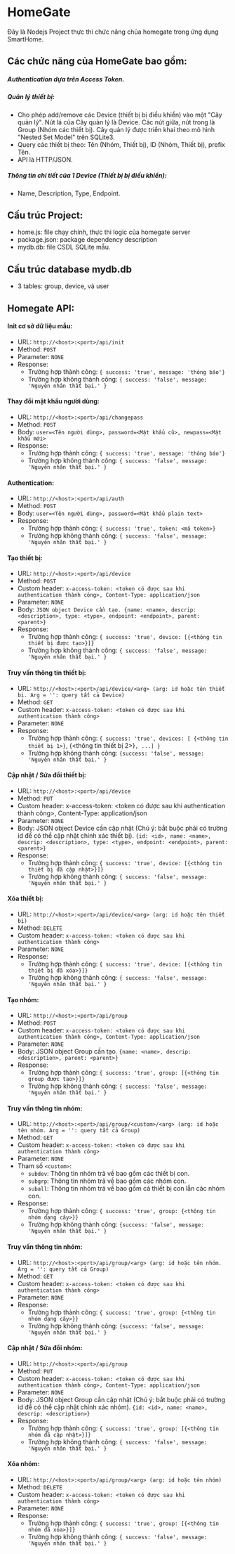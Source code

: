 # HomeGate

Đây là Nodejs Project thực thi chức năng chủa homegate trong ứng dụng SmartHome. 

## Các chức năng của HomeGate bao gồm:

##### Authentication dựa trên Access Token.
##### Quản lý thiết bị:
   * Cho phép add/remove các Device (thiết bị bị điều khiển) vào một "Cây quản lý". Nút lá của Cây quản lý là Device. Các nút giữa, nút trong là Group (Nhóm các thiết bị). Cây quản lý được triển khai theo mô hình "Nested Set Model" trên SQLite3.
   * Query các thiết bị theo: Tên (Nhóm, Thiết bị), ID (Nhóm, Thiết bị), prefix Tên.
   * API là HTTP/JSON.
   
##### Thông tin chi tiết của 1 Device (Thiết bị bị điều khiển):
   - Name, Description, Type, Endpoint.

## Cấu trúc Project:

- home.js: file chạy chính, thực thi logic của homegate server
- package.json: package dependency description
- mydb.db: file CSDL SQLite mẫu.

## Cấu trúc database mydb.db
- 3 tables: group, device, và user

## Homegate API:

#### Init cơ sở dữ liệu mẫu:
  + URL: ```http://<host>:<port>/api/init```
  + Method: ```POST```
  + Parameter: ```NONE```
  + Response:
	* Trường hợp thành công: ```{ success: 'true', message: 'thông báo'}```
	* Trường hợp không thành công: ```{ success: 'false', message: 'Nguyên nhân thất bại.' }```

#### Thay đổi mật khẩu người dùng:
  + URL: ```http://<host>:<port>/api/changepass```
  + Method: ```POST```
  + Body: ```user=<Tên người dùng>, password=<Mật khẩu cũ>, newpass=<Mật khẩu mới>```
  + Response:
	* Trường hợp thành công: ```{ success: 'true', message: 'thông báo'}```
	* Trường hợp không thành công: ```{ success: 'false', message: 'Nguyên nhân thất bại.' }```

#### Authentication:
  + URL: ```http://<host>:<port>/api/auth```
  + Method: ```POST```
  + Body: ```user=<Tên người dùng>, password=<Mật khẩu plain text>```
  + Response:
	* Trường hợp thành công: ```{ success: 'true', token: <mã token>}```
	* Trường hợp không thành công: ```{ success: 'false', message: 'Nguyên nhân thất bại.' }```

#### Tạo thiết bị:
  + URL: ```http://<host>:<port>/api/device```
  + Method: ```POST```
  + Custom header: ```x-access-token: <token có được sau khi authentication thành công>, Content-Type: application/json```
  + Parameter: ```NONE```
  + Body: ```JSON object Device cần tạo. {name: <name>, descrip: <description>, type: <type>, endpoint: <endpoint>, parent: <parent>}```
  + Response:
	* Trường hợp thành công: ```{ success: 'true', device: [{<thông tin thiết bị được tạo>}]}```
	* Trường hợp không thành công: ```{ success: 'false', message: 'Nguyên nhân thất bại.' }```

#### Truy vấn thông tin thiết bị:
  + URL: ```http://<host>:<port>/api/device/<arg> (arg: id hoặc tên thiết bị. Arg = '': query tất cả Device)```
  + Method: ```GET```
  + Custom header: ```x-access-token: <token có được sau khi authentication thành công>```
  + Parameter: ```NONE```
  + Response:
	 * Trường hợp thành công: ```{ success: 'true', devices: [ {<thông tin thiết bị 1>}```, {<thông tin thiết bị 2>}```, ...] }```
	 * Trường hợp không thành công: ```{success: 'false', message: 'Nguyên nhân thất bại.' }```

#### Cập nhật / Sửa đổi thiết bị:
  + URL: ```http://<host>:<port>/api/device```
  + Method: ```PUT```
  + Custom header: x-access-token: <token có được sau khi authentication thành công>, Content-Type: application/json
  + Parameter: ```NONE```
  + Body: JSON object Device cần cập nhật (Chú ý: bắt buộc phải có trường id để có thể cập nhật chính xác thiết bị). ```{id: <id>, name: <name>, descrip: <description>, type: <type>, endpoint: <endpoint>, parent: <parent>}```
  + Response:
	* Trường hợp thành công: ```{ success: 'true', device: [{<thông tin thiết bị đã cập nhật>}]}```
	* Trường hợp không thành công: ```{ success: 'false', message: 'Nguyên nhân thất bại.' }```

#### Xóa thiết bị:
  + URL: ```http://<host>:<port>/api/device/<arg> (arg: id hoặc tên thiết bị)```
  + Method: ```DELETE```
  + Custom header: ```x-access-token: <token có được sau khi authentication thành công>```
  + Parameter: ```NONE```
  + Response:
	* Trường hợp thành công: ```{ success: 'true', device: [{<thông tin thiết bị đã xóa>}]}```
	* Trường hợp không thành công: ```{ success: 'false', message: 'Nguyên nhân thất bại.' }```

#### Tạo nhóm:
  + URL: ```http://<host>:<port>/api/group```
  + Method: ```POST```
  + Custom header: ```x-access-token: <token có được sau khi authentication thành công>, Content-Type: application/json```
  + Parameter: ```NONE```
  + Body: JSON object Group cần tạo. ```{name: <name>, descrip: <description>, parent: <parent>}```
  + Response:
	* Trường hợp thành công: ```{ success: 'true', group: [{<thông tin group được tạo>}]}```
	* Trường hợp không thành công: ```{ success: 'false', message: 'Nguyên nhân thất bại.' }```

#### Truy vấn thông tin nhóm:
  + URL: ```http://<host>:<port>/api/group/<custom>/<arg> (arg: id hoặc tên nhóm. Arg = '': query tất cả Group)```
  + Method: ```GET```
  + Custom header: ```x-access-token: <token có được sau khi authentication thành công>```
  + Parameter: ```NONE```
  + Tham số ```<custom>```:
  	* ```subdev```: Thông tin nhóm trả về bao gồm các thiết bị con.
  	* ```subgrp```: Thông tin nhóm trả về bao gồm các nhóm con.
  	* ```suball```: Thông tin nhóm trả về bao gồm cả thiết bị con lẫn các nhóm con.
  + Response:
	 * Trường hợp thành công: ```{ success: 'true', group: {<thông tin nhóm dạng cây>}}```
	 * Trường hợp không thành công: ```{success: 'false', message: 'Nguyên nhân thất bại.' }```

#### Truy vấn thông tin nhóm:
  + URL: ```http://<host>:<port>/api/group/<arg> (arg: id hoặc tên nhóm. Arg = '': query tất cả Group)```
  + Method: ```GET```
  + Custom header: ```x-access-token: <token có được sau khi authentication thành công>```
  + Parameter: ```NONE```
  + Response:
	 * Trường hợp thành công: ```{ success: 'true', group: {<thông tin nhóm dạng cây>}}```
	 * Trường hợp không thành công: ```{success: 'false', message: 'Nguyên nhân thất bại.' }```

#### Cập nhật / Sửa đổi nhóm:
  + URL: ```http://<host>:<port>/api/group```
  + Method: ```PUT```
  + Custom header: ```x-access-token: <token có được sau khi authentication thành công>, Content-Type: application/json```
  + Parameter: ```NONE```
  + Body: JSON object Group cần cập nhật (Chú ý: bắt buộc phải có trường id để có thể cập nhật chính xác nhóm). ```{id: <id>, name: <name>, descrip: <description>}```
  + Response:
	* Trường hợp thành công: ```{ success: 'true', group: [{<thông tin nhóm đã cập nhật>}]}```
	* Trường hợp không thành công: ```{ success: 'false', message: 'Nguyên nhân thất bại.' }```

#### Xóa nhóm:
  + URL: ```http://<host>:<port>/api/group/<arg> (arg: id hoặc tên nhóm)```
  + Method: ```DELETE```
  + Custom header: ```x-access-token: <token có được sau khi authentication thành công>```
  + Parameter: ```NONE```
  + Response:
	* Trường hợp thành công: ```{ success: 'true', group: [{<thông tin nhóm đã xóa>}]}```
	* Trường hợp không thành công: ```{ success: 'false', message: 'Nguyên nhân thất bại.' }```
